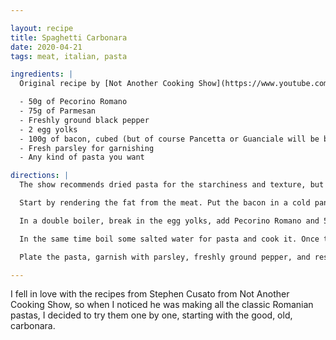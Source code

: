 ```yaml
---

layout: recipe
title: Spaghetti Carbonara
date: 2020-04-21
tags: meat, italian, pasta

ingredients: |
  Original recipe by [Not Another Cooking Show](https://www.youtube.com/watch?v=90LalTBSIhE).

  - 50g of Pecorino Romano
  - 75g of Parmesan
  - Freshly ground black pepper
  - 2 egg yolks
  - 100g of bacon, cubed (but of course Pancetta or Guanciale will be better)
  - Fresh parsley for garnishing
  - Any kind of pasta you want

directions: |
  The show recommends dried pasta for the starchiness and texture, but I actually find a fresh, chewy one even better here.

  Start by rendering the fat from the meat. Put the bacon in a cold pan, and turn on the heat to low/medium. It should start eventually rendering the fat out. After the meat will brown, reserve the fat and let’s start making the sauce.

  In a double boiler, break in the egg yolks, add Pecorino Romano and 50g of Parmesan and some black pepper. Now start constantly whisking, until you’ll get a nice and creamy texture. It took me 10 minutes, it’ll take you longer/shorter depending on the materials you’re using for the double boiler. In the end, you have to be happy with a creamy consistency.

  In the same time boil some salted water for pasta and cook it. Once this is done, you can start the finishing steps: drain the pasta (reserving half a glass of pasta water), and put it together with the egg mixture. Add the bacon fat and mix that all together. I was mixing this in the pasta pot, off the heat, the heat from the pot was making sure everything will keep slowly cooking. Continue mixing the pasta, eggs, water and fat, until you get a nice, creamy combination.

  Plate the pasta, garnish with parsley, freshly ground pepper, and rest of the Parmesan.

---
```


I fell in love with the recipes from Stephen Cusato from Not Another Cooking Show, so when I noticed he was making all the classic Romanian pastas, I decided to try them one by one, starting with the good, old, carbonara.